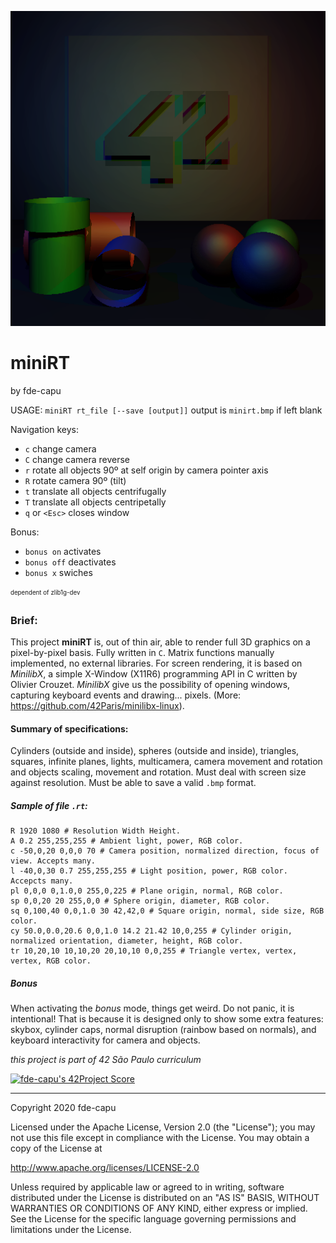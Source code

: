 ![miniRT](art/cover.bmp)

miniRT
======
by fde-capu

USAGE: `miniRT rt_file [--save [output]]`
	output is `minirt.bmp` if left blank

Navigation keys:
- `c` change camera
- `C` change camera reverse
- `r` rotate all objects 90º at self origin by camera pointer axis
- `R` rotate camera 90º (tilt)
- `t` translate all objects centrifugally
- `T` translate all objects centripetally
- `q` or `<Esc>` closes window

Bonus:
- `bonus on` activates
- `bonus off` deactivates
- `bonus x` swiches

<sub><sup>
dependent of zlib1g-dev
</sup></sub>

### Brief:
This project **miniRT** is, out of thin air, able to render full 3D graphics on a pixel-by-pixel basis.
Fully written in `C`. Matrix functions manually implemented, no external libraries.
For screen rendering, it is based on *MinilibX*, a simple X-Window (X11R6) programming API in C written by Olivier Crouzet. *MinilibX* give us the possibility of opening windows, capturing keyboard events and drawing... pixels. (More: https://github.com/42Paris/minilibx-linux).

#### Summary of specifications:
Cylinders (outside and inside), spheres (outside and inside), triangles, squares, infinite planes, lights, multicamera, camera movement and rotation and objects scaling, movement and rotation. Must deal with screen size against resolution. Must be able to save a valid `.bmp` format.

##### Sample of file `.rt`:
    R 1920 1080	# Resolution Width Height.
    A 0.2 255,255,255 # Ambient light, power, RGB color.
    c -50,0,20 0,0,0 70 # Camera position, normalized direction, focus of view. Accepts many.
    l -40,0,30 0.7 255,255,255 # Light position, power, RGB color. Accepcts many.
    pl 0,0,0 0,1.0,0 255,0,225 # Plane origin, normal, RGB color.
    sp 0,0,20 20 255,0,0 # Sphere origin, diameter, RGB color.
    sq 0,100,40 0,0,1.0 30 42,42,0 # Square origin, normal, side size, RGB color.
    cy 50.0,0.0,20.6 0,0,1.0 14.2 21.42 10,0,255 # Cylinder origin, normalized orientation, diameter, height, RGB color.
    tr 10,20,10 10,10,20 20,10,10 0,0,255 # Triangle vertex, vertex, vertex, RGB color.

##### Bonus
When activating the *bonus* mode, things get weird. Do not panic, it is intentional! That is because it is designed only to show some extra features: skybox, cylinder caps, normal disruption (rainbow based on normals), and keyboard interactivity for camera and objects.

*this project is part of 42 São Paulo curriculum*

[![fde-capu's 42Project Score](https://badge42.herokuapp.com/api/project/fde-capu/miniRT)](https://github.com/JaeSeoKim/badge42)

---

Copyright 2020 fde-capu

Licensed under the Apache License, Version 2.0 (the "License"); you may not use this file except in compliance with the License. You may obtain a copy of the License at

http://www.apache.org/licenses/LICENSE-2.0

Unless required by applicable law or agreed to in writing, software distributed under the License is distributed on an "AS IS" BASIS, WITHOUT WARRANTIES OR CONDITIONS OF ANY KIND, either express or implied. See the License for the specific language governing permissions and limitations under the License.


